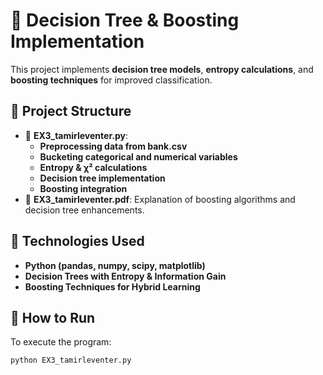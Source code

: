 # 🌳 Decision Tree & Boosting Implementation

This project implements **decision tree models**, **entropy calculations**, and **boosting techniques** for improved classification.

## 📂 Project Structure
- 📝 **EX3_tamirleventer.py**: 
  - **Preprocessing data from bank.csv**
  - **Bucketing categorical and numerical variables**
  - **Entropy & χ² calculations**
  - **Decision tree implementation**
  - **Boosting integration**
- 📄 **EX3_tamirleventer.pdf**: Explanation of boosting algorithms and decision tree enhancements.

## 🔧 Technologies Used
- **Python (pandas, numpy, scipy, matplotlib)**
- **Decision Trees with Entropy & Information Gain**
- **Boosting Techniques for Hybrid Learning**

## 🚀 How to Run
To execute the program:
```sh
python EX3_tamirleventer.py
